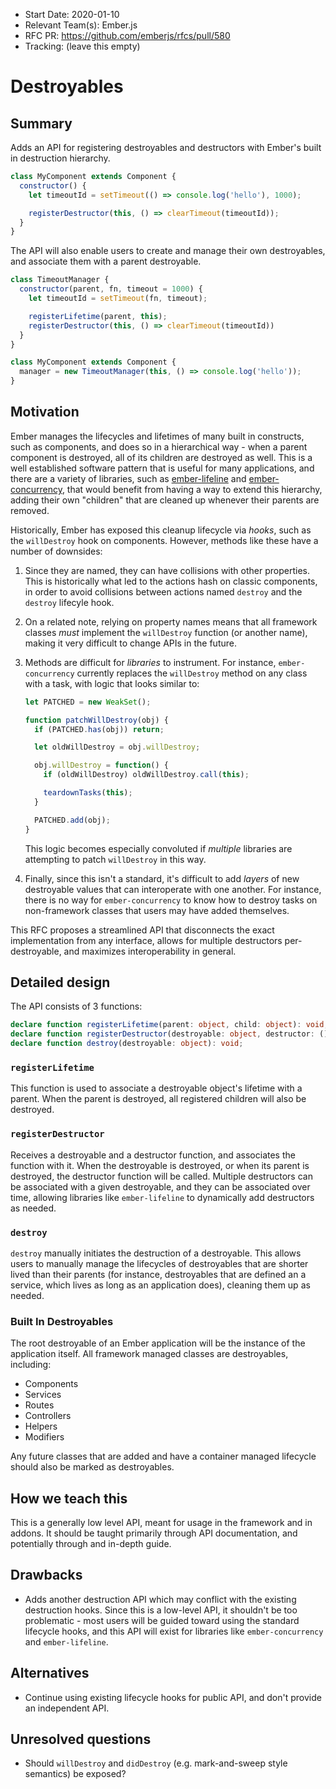 - Start Date: 2020-01-10
- Relevant Team(s): Ember.js
- RFC PR: https://github.com/emberjs/rfcs/pull/580
- Tracking: (leave this empty)

# Destroyables

## Summary

Adds an API for registering destroyables and destructors with Ember's built in
destruction hierarchy.

```js
class MyComponent extends Component {
  constructor() {
    let timeoutId = setTimeout(() => console.log('hello'), 1000);

    registerDestructor(this, () => clearTimeout(timeoutId));
  }
}
```

The API will also enable users to create and manage their own destroyables, and
associate them with a parent destroyable.

```js
class TimeoutManager {
  constructor(parent, fn, timeout = 1000) {
    let timeoutId = setTimeout(fn, timeout);

    registerLifetime(parent, this);
    registerDestructor(this, () => clearTimeout(timeoutId))
  }
}

class MyComponent extends Component {
  manager = new TimeoutManager(this, () => console.log('hello'));
}
```

## Motivation

Ember manages the lifecycles and lifetimes of many built in constructs, such as
components, and does so in a hierarchical way - when a parent component is
destroyed, all of its children are destroyed as well. This is a well established
software pattern that is useful for many applications, and there are a variety
of libraries, such as [ember-lifeline](https://github.com/ember-lifeline/ember-lifeline) and [ember-concurrency](https://github.com/machty/ember-concurrency), that would
benefit from having a way to extend this hierarchy, adding their own "children"
that are cleaned up whenever their parents are removed.

Historically, Ember has exposed this cleanup lifecycle via _hooks_, such as the
`willDestroy` hook on components. However, methods like these have a number of
downsides:

1. Since they are named, they can have collisions with other properties. This is
   historically what led to the actions hash on classic components, in order to
   avoid collisions between actions named `destroy` and the `destroy` lifecyle
   hook.
2. On a related note, relying on property names means that all framework classes
   _must_ implement the `willDestroy` function (or another name), making it very
   difficult to change APIs in the future.
3. Methods are difficult for _libraries_ to instrument. For instance,
   `ember-concurrency` currently replaces the `willDestroy` method on any class
   with a task, with logic that looks similar to:

   ```js
   let PATCHED = new WeakSet();

   function patchWillDestroy(obj) {
     if (PATCHED.has(obj)) return;

     let oldWillDestroy = obj.willDestroy;

     obj.willDestroy = function() {
       if (oldWillDestroy) oldWillDestroy.call(this);

       teardownTasks(this);
     }

     PATCHED.add(obj);
   }
   ```

   This logic becomes especially convoluted if _multiple_ libraries are
   attempting to patch `willDestroy` in this way.

4. Finally, since this isn't a standard, it's difficult to add _layers_ of new
   destroyable values that can interoperate with one another. For instance,
   there is no way for `ember-concurrency` to know how to destroy tasks on
   non-framework classes that users may have added themselves.

This RFC proposes a streamlined API that disconnects the exact implementation
from any interface, allows for multiple destructors per-destroyable, and
maximizes interoperability in general.

## Detailed design

The API consists of 3 functions:

```ts
declare function registerLifetime(parent: object, child: object): void;
declare function registerDestructor(destroyable: object, destructor: () => void): void;
declare function destroy(destroyable: object): void;
```

### `registerLifetime`

This function is used to associate a destroyable object's lifetime with a
parent. When the parent is destroyed, all registered children will also be
destroyed.

### `registerDestructor`

Receives a destroyable and a destructor function, and associates the function
with it. When the destroyable is destroyed, or when its parent is destroyed, the
destructor function will be called. Multiple destructors can be associated with
a given destroyable, and they can be associated over time, allowing libraries
like `ember-lifeline` to dynamically add destructors as needed.

### `destroy`

`destroy` manually initiates the destruction of a destroyable. This allows users
to manually manage the lifecycles of destroyables that are shorter lived than
their parents (for instance, destroyables that are defined an a service, which
lives as long as an application does), cleaning them up as needed.

### Built In Destroyables

The root destroyable of an Ember application will be the instance of the
application itself. All framework managed classes are destroyables, including:

* Components
* Services
* Routes
* Controllers
* Helpers
* Modifiers

Any future classes that are added and have a container managed lifecycle should
also be marked as destroyables.

## How we teach this

This is a generally low level API, meant for usage in the framework and in
addons. It should be taught primarily through API documentation, and potentially
through and in-depth guide.

## Drawbacks

- Adds another destruction API which may conflict with the existing destruction
  hooks. Since this is a low-level API, it shouldn't be too problematic - most
  users will be guided toward using the standard lifecycle hooks, and this API
  will exist for libraries like `ember-concurrency` and `ember-lifeline`.

## Alternatives

- Continue using existing lifecycle hooks for public API, and don't provide an
  independent API.

## Unresolved questions

- Should `willDestroy` and `didDestroy` (e.g. mark-and-sweep style semantics) be
  exposed?
